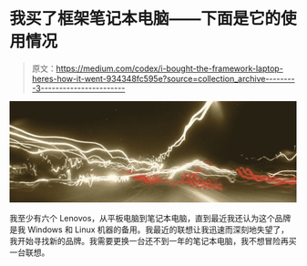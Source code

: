 # 我买了框架笔记本电脑——下面是它的使用情况

> 原文：<https://medium.com/codex/i-bought-the-framework-laptop-heres-how-it-went-934348fc595e?source=collection_archive---------3----------------------->

![](img/f0c25ca92c5cb91bdb8e8e1adf1aab45.png)

我至少有六个 Lenovos，从平板电脑到笔记本电脑，直到最近我还认为这个品牌是我 Windows 和 Linux 机器的备用。我最近的联想让我迅速而深刻地失望了，我开始寻找新的品牌。我需要更换一台还不到一年的笔记本电脑，我不想冒险再买一台联想。